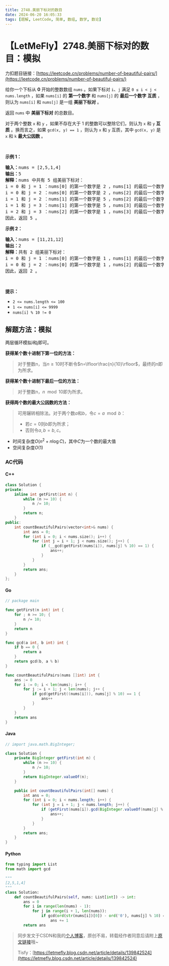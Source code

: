 ```yaml
---
title: 2748.美丽下标对的数目
date: 2024-06-20 16:05:33
tags: [题解, LeetCode, 简单, 数组, 数学, 数论]
---
```


# 【LetMeFly】2748.美丽下标对的数目：模拟

力扣题目链接：[https://leetcode.cn/problems/number-of-beautiful-pairs/](https://leetcode.cn/problems/number-of-beautiful-pairs/)

<p>给你一个下标从 <strong>0</strong> 开始的整数数组 <code>nums</code> 。如果下标对 <code>i</code>、<code>j</code> 满足 <code>0 ≤ i &lt; j &lt; nums.length</code> ，如果&nbsp;<code>nums[i]</code> 的 <strong>第一个数字</strong> 和 <code>nums[j]</code> 的 <strong>最后一个数字</strong> <strong>互质</strong> ，则认为 <code>nums[i]</code> 和 <code>nums[j]</code> 是一组 <strong>美丽下标对</strong> 。</p>

<p>返回 <code>nums</code> 中 <strong>美丽下标对</strong> 的总数目。</p>

<p>对于两个整数 <code>x</code> 和 <code>y</code> ，如果不存在大于 1 的整数可以整除它们，则认为 <code>x</code> 和 <code>y</code> <strong>互质</strong> 。换而言之，如果 <code>gcd(x, y) == 1</code> ，则认为 <code>x</code> 和 <code>y</code> 互质，其中 <code>gcd(x, y)</code> 是 <code>x</code> 和 <code>k</code> <strong>最大公因数</strong> 。</p>

<p>&nbsp;</p>

<p><strong>示例 1：</strong></p>

<pre>
<strong>输入：</strong>nums = [2,5,1,4]
<strong>输出：</strong>5
<strong>解释：</strong>nums 中共有 5 组美丽下标对：
i = 0 和 j = 1 ：nums[0] 的第一个数字是 2 ，nums[1] 的最后一个数字是 5 。2 和 5 互质，因此 gcd(2,5) == 1 。
i = 0 和 j = 2 ：nums[0] 的第一个数字是 2 ，nums[2] 的最后一个数字是 1 。2 和 5 互质，因此 gcd(2,1) == 1 。
i = 1 和 j = 2 ：nums[1] 的第一个数字是 5 ，nums[2] 的最后一个数字是 1 。2 和 5 互质，因此 gcd(5,1) == 1 。
i = 1 和 j = 3 ：nums[1] 的第一个数字是 5 ，nums[3] 的最后一个数字是 4 。2 和 5 互质，因此 gcd(5,4) == 1 。
i = 2 和 j = 3 ：nums[2] 的第一个数字是 1 ，nums[3] 的最后一个数字是 4 。2 和 5 互质，因此 gcd(1,4) == 1 。
因此，返回 5 。
</pre>

<p><strong>示例 2：</strong></p>

<pre>
<strong>输入：</strong>nums = [11,21,12]
<strong>输出：</strong>2
<strong>解释：</strong>共有 2 组美丽下标对：
i = 0 和 j = 1 ：nums[0] 的第一个数字是 1 ，nums[1] 的最后一个数字是 1 。gcd(1,1) == 1 。
i = 0 和 j = 2 ：nums[0] 的第一个数字是 1 ，nums[2] 的最后一个数字是 2 。gcd(1,2) == 1 。
因此，返回 2 。</pre>

<p>&nbsp;</p>

<p><strong>提示：</strong></p>

<ul>
	<li><code>2 &lt;= nums.length &lt;= 100</code></li>
	<li><code>1 &lt;= nums[i] &lt;= 9999</code></li>
	<li><code>nums[i] % 10 != 0</code></li>
</ul>


    
## 解题方法：模拟

两层循环模拟$i$和$j$即可。

**获得某个数十进制下第一位的方法：**

> 对于整数$n$，当$n\geq 10$时不断令$n=\lfloor\frac{n}{10}\rfloor$，最终的$n$即为所求。

**获得某个数十进制下最后一位的方法：**

> 对于整数$n$，$n\mod 10$即为所求。

**获得两个数的最大公因数的方法：**

> 可用辗转相除法。对于两个数$a$和$b$，令$c=a\mod b$：
>
> + 若$c=0$则$b$即为所求；
> + 否则令$a, b = b, c$。

+ 时间复杂度$O(n^2+n\log C)$，其中$C$为一个数的最大值
+ 空间复杂度$O(1)$

### AC代码

#### C++

```cpp
class Solution {
private:
    inline int getFirst(int n) {
        while (n >= 10) {
            n /= 10;
        }
        return n;
    }
public:
    int countBeautifulPairs(vector<int>& nums) {
        int ans = 0;
        for (int i = 0; i < nums.size(); i++) {
            for (int j = i + 1; j < nums.size(); j++) {
                if (__gcd(getFirst(nums[i]), nums[j] % 10) == 1) {
                    ans++;
                }
            }
        }
        return ans;
    }
};
```

#### Go

```go
// package main

func getFirst(n int) int {
    for ; n >= 10; {
        n /= 10;
    }
    return n
}

func gcd(a int, b int) int {
    if b == 0 {
        return a
    }
    return gcd(b, a % b)
}

func countBeautifulPairs(nums []int) int {
    ans := 0
    for i := 0; i < len(nums); i++ {
        for j := i + 1; j < len(nums); j++ {
            if gcd(getFirst((nums[i])), nums[j] % 10) == 1 {
                ans++
            }
        }
    }
    return ans
}
```

#### Java

```java
// import java.math.BigInteger;

class Solution {
    private BigInteger getFirst(int n) {
        while (n >= 10) {
            n /= 10;
        }
        return BigInteger.valueOf(n);
    }

    public int countBeautifulPairs(int[] nums) {
        int ans = 0;
        for (int i = 0; i < nums.length; i++) {
            for (int j = i + 1; j < nums.length; j++) {
                if (getFirst(nums[i]).gcd(BigInteger.valueOf(nums[j] % 10)).equals(BigInteger.valueOf(1))) {
                    ans++;
                }
            }
        }
        return ans;
    }
}
```

#### Python

```python
from typing import List
from math import gcd

"""
[2,5,1,4]
"""
class Solution:
    def countBeautifulPairs(self, nums: List[int]) -> int:
        ans = 0
        for i in range(len(nums) - 1):
            for j in range(i + 1, len(nums)):
                if gcd(ord(str(nums[i])[0]) - ord('0'), nums[j] % 10) == 1:
                    ans += 1
        return ans
```

> 同步发文于CSDN和我的[个人博客](https://blog.letmefly.xyz/)，原创不易，转载经作者同意后请附上[原文链接](https://blog.letmefly.xyz/2024/06/20/LeetCode%202748.%E7%BE%8E%E4%B8%BD%E4%B8%8B%E6%A0%87%E5%AF%B9%E7%9A%84%E6%95%B0%E7%9B%AE/)哦~
>
> Tisfy：[https://letmefly.blog.csdn.net/article/details/139842524](https://letmefly.blog.csdn.net/article/details/139842524)
